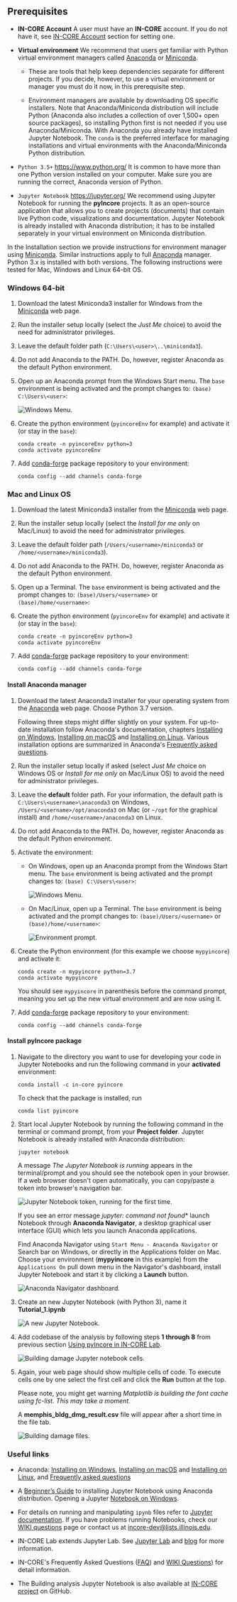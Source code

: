 ## Prerequisites

- **IN-CORE Account**
    A user must have an **IN-CORE** account. If you do not have it, see [IN-CORE Account](account) section for setting one.

- **Virtual environment**
    We recommend that users get familiar with Python virtual environment managers called [Anaconda](https://www.anaconda.com/) or [Miniconda](https://docs.conda.io/en/latest/miniconda.html).

    * These are tools that help keep dependencies separate for different projects. If you decide, however, to use 
    a virtual environment or manager you must do it now, in this prerequisite step.

    * Environment managers are available by downloading OS specific installers. Note that Anaconda/Miniconda 
    distribution will include Python (Anaconda also includes a collection of over 1,500+ open source packages), so installing Python first is not needed if you use Anaconda/Miniconda. With Anaconda you already have installed Jupyter Notebook. The `conda` is the preferred interface for managing installations and virtual environments with the Anaconda/Miniconda Python distribution.

- `Python 3.5+` <https://www.python.org/>
    It is common to have more than one Python version installed on your computer. Make sure you are running 
    the correct, Anaconda version of Python.

- `Jupyter Notebook` <https://jupyter.org/>
    We recommend using Jupyter Notebook for running the **pyIncore** projects. It as an open-source application 
    that allows you to create projects (documents) that contain live Python code, visualizations and documentation. 
    Jupyter Notebook is already installed with Anaconda distribution; it has to be installed separately 
    in your virtual environment on Miniconda distribution.

In the Installation section we provide instructions for environment manager using [Miniconda](https://docs.conda.io/en/latest/miniconda.html). Similar instructions apply to full [Anaconda](https://docs.anaconda.com/anaconda/install/) manager. Python 3.x is installed with both versions. The following instructions were tested for Mac, Windows and Linux 64-bit OS.

### Windows 64-bit

1. Download the latest Miniconda3 installer for Windows from the [Miniconda](https://docs.conda.io/en/latest/miniconda.html) web page.

2. Run the installer setup locally (select the *Just Me* choice) to avoid the need for administrator privileges.

3. Leave the default folder path (`C:\Users\<user>\..\miniconda3`).

4. Do not add Anaconda to the PATH. Do, however, register Anaconda as the default Python environment.

5. Open up an Anaconda prompt from the Windows Start menu. The `base` environment is being activated and the prompt changes to: `(base) C:\Users\<user>`:

    ![Windows Menu.](images/win_prompt1.jpg)


6. Create the python environment (`pyincoreEnv` for example) and activate it (or stay in the `base`):
    ```
    conda create -n pyincoreEnv python=3
    conda activate pyincoreEnv
    ```

7. Add [conda-forge](https://conda-forge.org/) package repository to your environment:
    ```
    conda config --add channels conda-forge
    ```

### Mac and Linux OS

1. Download the latest Miniconda3 installer from the [Miniconda](https://docs.conda.io/en/latest/miniconda.html) web page.

2. Run the installer setup locally (select the *Install for me only* on Mac/Linux) to avoid the need for administrator privileges.

3. Leave the default folder path (`/Users/<username>/miniconda3` or `/home/<username>/miniconda3`).

4. Do not add Anaconda to the PATH. Do, however, register Anaconda as the default Python environment.

5. Open up a Terminal. The `base` environment is being activated and the prompt changes to: `(base)/Users/<username>` or `(base)/home/<username>`:

6. Create the python environment (`pyincoreEnv` for example) and activate it (or stay in the `base`):
    ```
    conda create -n pyincoreEnv python=3
    conda activate pyincoreEnv
    ```

7. Add [conda-forge](https://conda-forge.org/) package repository to your environment:
    ```
    conda config --add channels conda-forge
    ```
   
   
#### Install Anaconda manager

1. Download the latest Anaconda3 installer for your operating system from the [Anaconda](https://www.anaconda.com/distribution/) web page. 
Choose Python 3.7 version.

    Following three steps might differ slightly on your system. For up-to-date installation follow 
    Anaconda's documentation, chapters [Installing on Windows](https://docs.anaconda.com/anaconda/install/windows/), [Installing on macOS](https://docs.anaconda.com/anaconda/install/mac-os/) and 
    [Installing on Linux](https://docs.anaconda.com/anaconda/install/linux/).
    Various installation options are summarized in Anaconda's [Frequently asked questions](https://docs.anaconda.com/anaconda/user-guide/faq/#distribution-faq-windows-folder).

2. Run the installer setup locally if asked (select *Just Me* choice on Windows OS or *Install for me only* on Mac/Linux OS) 
to avoid the need for administrator privileges. 

3. Leave the **default** folder path. For your information, the default path is `C:\Users\<username>\anaconda3` on Windows, 
`/Users/<username>/opt/anaconda3` on Mac (or `~/opt` for the graphical install) and `/home/<username>/anaconda3` on Linux.

4. Do not add Anaconda to the PATH. Do, however, register Anaconda as the default Python environment.

5. Activate the environment:
    * On Windows, open up an Anaconda prompt from the Windows Start menu. The `base` environment is being activated and the prompt changes to: `(base) C:\Users\<user>`:

        ![Windows Menu.](images/tutorials/tut1_6_win_prompt.jpg)

    * On Mac/Linux, open up a Terminal. The `base` environment is being activated and the prompt changes to: `(base)/Users/<username>` or `(base)/home/<username>`:

        ![Environment prompt.](images/tutorials/tut1_7_env_prompt.jpg "Environment prompt")

6. Create the Python environment (for this example we choose `mypyincore`) and activate it:
    ```
    conda create -n mypyincore python=3.7
    conda activate mypyincore
    ```
    You should see `mypyincore` in parenthesis before the command prompt, meaning you set up the new virtual environment and are now using it.

7. Add [conda-forge](https://conda-forge.org/) package repository to your environment:
    ```
    conda config --add channels conda-forge
    ```

#### Install pyIncore package

1. Navigate to the directory you want to use for developing your code in Jupyter Notebooks and run the following command in your **activated** environment:
	```
	conda install -c in-core pyincore
	```

	To check that the package is installed, run
	```
	conda list pyincore
	```
 
2. Start local Jupyter Notebook by running the following command in the terminal or command prompt, from your **Project folder**. Jupyter Notebook is already installed 
with Anaconda distribution:
	```
	jupyter notebook
	```
   
	A message *The Jupyter Notebook is running* appears in the terminal/prompt and you should see the notebook open in your browser. 
	If a web browser doesn't open automatically, you can copy/paste a token into browser's navigation bar.
    
	![Jupyter Notebook token, running for the first time.](images/tutorials/tut1_8_juploc_token.jpg "Jupyter Notebook token, running for the first time.")

	If you see an error message *jupyter: command not found** launch Notebook through **Anaconda Navigator**, a desktop graphical user interface (GUI) 
	which lets you launch Anaconda applications.
	
	Find Anaconda Navigator using `Start Menu - Anaconda Navigator` or Search bar on Windows, or directly in the Applications folder on Mac. 
	Choose your environment (**mypyincore** in this example) from the `Applications On` pull down menu in the Navigator's dashboard, install 
    Jupyter Notebook and start it by clicking a **Launch** button.
    
 	![Anaconda Navigator dashboard.](images/tutorials/tut1_9_anaconda_nav.jpg "Anaconda Navigator dashboard.")
   
3. Create an new Jupyter Notebook (with Python 3), name it **Tutorial_1.ipynb** 

	![A new Jupyter Notebook.](images/tutorials/tut1_10_juploc_start.jpg "A new Jupyter Notebook..")

4. Add codebase of the analysis by following steps **1 through 8** from previous section [Using pyIncore in IN-CORE Lab](#pyincorelab).

	![Building damage Jupyter notebook cells.](images/tutorials/tut1_11_juploc_build_dmg.jpg "Building damage Jupyter notebook cells.")

5. Again, your web page should show multiple cells of code. To execute cells one by one select the first cell and click the **Run** button at the top.

	Please note, you might get warning *Matplotlib is building the font cache using fc-list. This may take a moment.*

    A **memphis_bldg_dmg_result.csv** file will appear after a short time in the file tab.	

	![Building damage files.](images/tutorials/tut1_12_juploc_build_files.jpg "Building damage files.")

### Useful links

* Anaconda: [Installing on Windows](https://docs.anaconda.com/anaconda/install/windows/), [Installing on macOS](https://docs.anaconda.com/anaconda/install/mac-os/) and 
[Installing on Linux](https://docs.anaconda.com/anaconda/install/linux/), and [Frequently asked questions](https://docs.anaconda.com/anaconda/user-guide/faq/#distribution-faq-windows-folder)

* A [Beginner’s Guide](https://medium.com/@neuralnets/beginners-quick-guide-for-handling-issues-launching-jupyter-notebook-for-python-using-anaconda-8be3d57a209b) to installing Jupyter Notebook using Anaconda distribution. 
Opening a Jupyter [Notebook on Windows](https://problemsolvingwithpython.com/02-Jupyter-Notebooks/02.04-Opening-a-Jupyter-Notebook/).

* For details on running and manipulating `ipynb` files refer to [Jupyter documentation](https://jupyter.readthedocs.io/en/latest/running.html#running). 
If you have problems running Notebooks, check our [WIKI questions](https://opensource.ncsa.illinois.edu/confluence/display/INCORE1/questions/all) page or contact us at [incore-dev@lists.illinois.edu](mailto:incore-dev@lists.illinois.edu).

* IN-CORE Lab extends Jupyter Lab. See [Jupyter Lab](https://jupyterlab.readthedocs.io/en/stable/) and [blog](https://blog.jupyter.org/jupyterlab-is-ready-for-users-5a6f039b8906) for more information.

* IN-CORE's Frequently Asked Questions ([FAQ](faq)) and [WIKI Questions](https://opensource.ncsa.illinois.edu/confluence/display/INCORE1/questions/all)) for detail information. 

* The Building analysis Jupyter Notebook is also available at [IN-CORE project](https://github.com/IN-CORE/incore-docs/blob/master/notebooks/bridge_dmg.ipynb) on GitHub.
   
   


